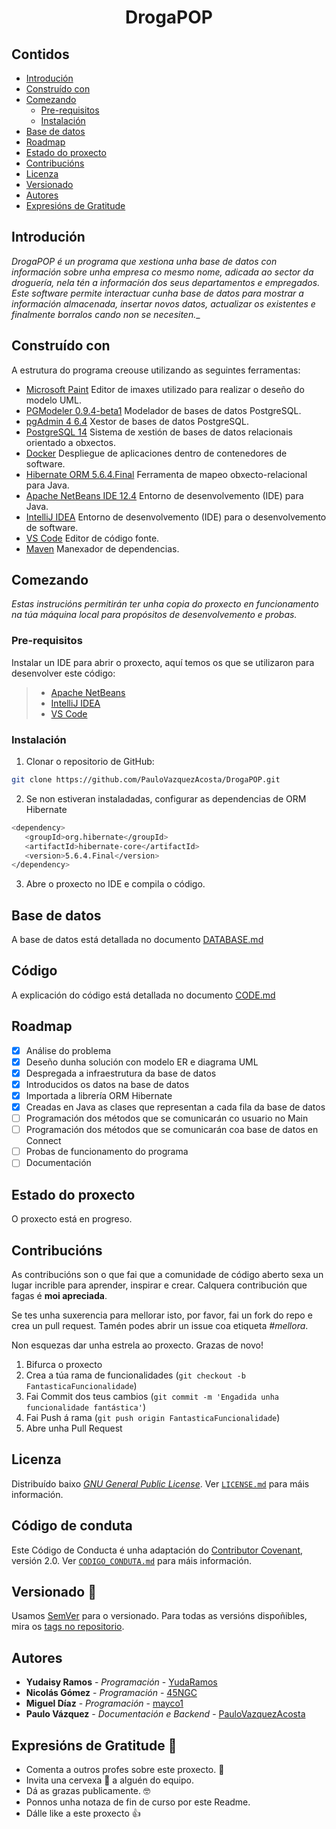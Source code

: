 <h1 align="center"> DrogaPOP </h1> 

## Contidos
- [Introdución](#introducion)
- [Construído con](#construido-con)
- [Comezando](#comezando)
	- [Pre-requisitos](#pre-requisitos)
	- [Instalación](#instalacion)
- [Base de datos](#base-de-datos)
- [Roadmap](#roadmap)
- [Estado do proxecto](#estado-do-proxecto)
- [Contribucións](#constribucions)
- [Licenza](#licenza)
- [Versionado](#versionado)
- [Autores](#autores)
- [Expresións de Gratitude](#expresions-de-gratitude)

## Introdución
_DrogaPOP é un programa que xestiona unha base de datos con información sobre unha empresa co mesmo nome, adicada ao sector da droguería, nela tén a información dos seus departamentos e empregados. Este software permite interactuar cunha base de datos para mostrar a información almacenada, insertar novos datos, actualizar os existentes e finalmente borralos cando non se necesiten.__

## Construído con
A estrutura do programa creouse utilizando as seguintes ferramentas:
- [Microsoft Paint](https://support.microsoft.com/es-es/windows/abrir-microsoft-paint-ead1dc5c-abc4-fd2c-d81e-ebb013fbc113) Editor de imaxes utilizado para realizar o deseño do modelo UML.
- [PGModeler 0.9.4-beta1](https://pgmodeler.io/) Modelador de bases de datos PostgreSQL.
- [pgAdmin 4 6.4](https://www.pgadmin.org/) Xestor de bases de datos PostgreSQL.
- [PostgreSQL 14](https://www.postgresql.org/) Sistema de xestión de bases de datos relacionais orientado a obxectos.
- [Docker](https://www.docker.com/) Despliegue de aplicaciones dentro de contenedores de software.
- [Hibernate ORM 5.6.4.Final](http://handlebarsjs.com/) Ferramenta de mapeo obxecto-relacional para Java.
- [Apache NetBeans IDE 12.4](https://netbeans.apache.org/download/index.html) Entorno de desenvolvemento (IDE) para Java.
- [IntelliJ IDEA](https://www.jetbrains.com/es-es/idea/) Entorno de desenvolvemento (IDE) para o desenvolvemento de software.
- [VS Code](https://code.visualstudio.com/) Editor de código fonte.
- [Maven](https://maven.apache.org/)  Manexador de dependencias.

## Comezando
_Estas instrucións permitirán ter unha copia do proxecto en funcionamento na túa máquina local para propósitos de desenvolvemento e probas._

### Pre-requisitos
Instalar un IDE para abrir o proxecto, aquí temos os que se utilizaron para desenvolver este código:
> - [Apache NetBeans](https://netbeans.apache.org/download/nb124/nb124.html)
> - [IntelliJ IDEA](https://www.jetbrains.com/es-es/idea/download/#section=windows)
> - [VS Code](https://code.visualstudio.com/Download)

### Instalación
1. Clonar o repositorio de GitHub:

  ```sh
  git clone https://github.com/PauloVazquezAcosta/DrogaPOP.git
  ```
  2. Se non estiveran instaladadas, configurar as dependencias de ORM Hibernate
```sh
<dependency>
   <groupId>org.hibernate</groupId>
   <artifactId>hibernate-core</artifactId>
   <version>5.6.4.Final</version>
</dependency>
  ```
  3. Abre o proxecto no IDE e compila o código.

## Base de datos
A base de datos está detallada no documento [DATABASE.md](https://github.com/PauloVazquezAcosta/DrogaPOP/blob/readme/DATABASE.md)

## Código
A explicación do código está detallada no documento [CODE.md](https://github.com/PauloVazquezAcosta/DrogaPOP/blob/readme/docs/CODE.md)

## Roadmap
- [x] Análise do problema
- [x] Deseño dunha solución con modelo ER e diagrama UML
- [x] Despregada a infraestrutura da base de datos
- [x] Introducidos os datos na base de datos
- [x] Importada a librería ORM Hibernate
- [x] Creadas en Java as clases que representan a cada fila da base de datos
- [ ] Programación dos métodos que se comunicarán co usuario no Main
- [ ] Programación dos métodos que se comunicarán coa base de datos en Connect
- [ ] Probas de funcionamento do programa
- [ ] Documentación

## Estado do proxecto
O proxecto está en progreso.

## Contribucións
As contribucións son o que fai que a comunidade de código aberto sexa un lugar incrible para aprender, inspirar e crear. Calquera contribución que fagas é **moi apreciada**.

Se tes unha suxerencia para mellorar isto, por favor, fai un  fork do repo e crea un pull  request. Tamén podes abrir un issue coa etiqueta _#mellora_.

Non esquezas dar unha estrela ao proxecto. Grazas de novo!

1. Bifurca o proxecto
2. Crea a túa rama de funcionalidades (`git checkout -b FantasticaFuncionalidade`)
3. Fai Commit dos teus cambios (`git commit -m 'Engadida unha funcionalidade fantástica'`)
4. Fai Push á rama (`git push origin FantasticaFuncionalidade`)
5. Abre unha Pull Request

## Licenza
Distribuído baixo _[GNU General Public License](https://www.gnu.org/licenses/gpl-3.0.html)_. Ver [`LICENSE.md`](https://github.com/PauloVazquezAcosta/DrogaPOP/blob/readme/LICENSE.md) para máis información.

## Código de conduta
Este Código de Conducta é unha adaptación do [Contributor Covenant](https://www.contributor-covenant.org/es/version/2/0/code_of_conduct.html), versión 2.0. Ver [`CODIGO_CONDUTA.md`](https://github.com/PauloVazquezAcosta/DrogaPOP/blob/readme/CONTRIBUTOR_COVENANT.md) para máis información.

## Versionado 📌

Usamos [SemVer](https://semver.org/lang/es/) para o versionado. Para todas as versións dispoñibles, mira os [tags no repositorio](https://github.com/PauloVazquezAcosta/DrogaPOP/tags).

## Autores
-   **Yudaisy Ramos**  -  _Programación_  -  [YudaRamos](https://github.com/YudaRamos)
-   **Nicolás Gómez**  -  _Programación_  -  [45NGC](https://github.com/45NGC)
-   **Miguel Díaz**  -  _Programación_  -  [mayco1](https://github.com/mayco1)
-  **Paulo Vázquez**  -  _Documentación e Backend_  -  [PauloVazquezAcosta](https://github.com/PauloVazquezAcosta)

## Expresións de Gratitude 🎁

* Comenta a outros profes sobre este proxecto. 📢
* Invita una cervexa 🍺 a alguén do equipo.
* Dá as grazas publicamente. 🤓
* Ponnos unha notaza de fin de curso por este Readme.
* Dálle like a este proxecto :thumbsup:
